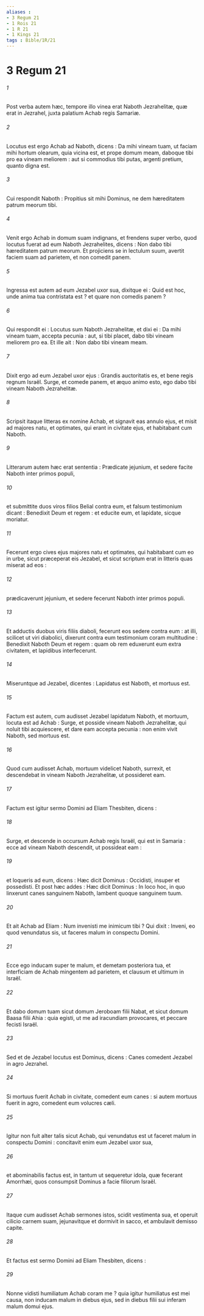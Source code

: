 ```yaml
---
aliases : 
- 3 Regum 21
- 1 Rois 21
- 1 R 21
- 1 Kings 21
tags : Bible/1R/21
---
```


# 3 Regum 21

###### 1
Post verba autem hæc, tempore illo vinea erat Naboth Jezrahelitæ, quæ erat in Jezrahel, juxta palatium Achab regis Samariæ.
###### 2
Locutus est ergo Achab ad Naboth, dicens : Da mihi vineam tuam, ut faciam mihi hortum olearum, quia vicina est, et prope domum meam, daboque tibi pro ea vineam meliorem : aut si commodius tibi putas, argenti pretium, quanto digna est.
###### 3
Cui respondit Naboth : Propitius sit mihi Dominus, ne dem hæreditatem patrum meorum tibi.
###### 4
Venit ergo Achab in domum suam indignans, et frendens super verbo, quod locutus fuerat ad eum Naboth Jezrahelites, dicens : Non dabo tibi hæreditatem patrum meorum. Et projiciens se in lectulum suum, avertit faciem suam ad parietem, et non comedit panem.
###### 5
Ingressa est autem ad eum Jezabel uxor sua, dixitque ei : Quid est hoc, unde anima tua contristata est ? et quare non comedis panem ?
###### 6
Qui respondit ei : Locutus sum Naboth Jezrahelitæ, et dixi ei : Da mihi vineam tuam, accepta pecunia : aut, si tibi placet, dabo tibi vineam meliorem pro ea. Et ille ait : Non dabo tibi vineam meam.
###### 7
Dixit ergo ad eum Jezabel uxor ejus : Grandis auctoritatis es, et bene regis regnum Israël. Surge, et comede panem, et æquo animo esto, ego dabo tibi vineam Naboth Jezrahelitæ.
###### 8
Scripsit itaque litteras ex nomine Achab, et signavit eas annulo ejus, et misit ad majores natu, et optimates, qui erant in civitate ejus, et habitabant cum Naboth.
###### 9
Litterarum autem hæc erat sententia : Prædicate jejunium, et sedere facite Naboth inter primos populi,
###### 10
et submittite duos viros filios Belial contra eum, et falsum testimonium dicant : Benedixit Deum et regem : et educite eum, et lapidate, sicque moriatur.
###### 11
Fecerunt ergo cives ejus majores natu et optimates, qui habitabant cum eo in urbe, sicut præceperat eis Jezabel, et sicut scriptum erat in litteris quas miserat ad eos :
###### 12
prædicaverunt jejunium, et sedere fecerunt Naboth inter primos populi.
###### 13
Et adductis duobus viris filiis diaboli, fecerunt eos sedere contra eum : at illi, scilicet ut viri diabolici, dixerunt contra eum testimonium coram multitudine : Benedixit Naboth Deum et regem : quam ob rem eduxerunt eum extra civitatem, et lapidibus interfecerunt.
###### 14
Miseruntque ad Jezabel, dicentes : Lapidatus est Naboth, et mortuus est.
###### 15
Factum est autem, cum audisset Jezabel lapidatum Naboth, et mortuum, locuta est ad Achab : Surge, et posside vineam Naboth Jezrahelitæ, qui noluit tibi acquiescere, et dare eam accepta pecunia : non enim vivit Naboth, sed mortuus est.
###### 16
Quod cum audisset Achab, mortuum videlicet Naboth, surrexit, et descendebat in vineam Naboth Jezrahelitæ, ut possideret eam.
###### 17
Factum est igitur sermo Domini ad Eliam Thesbiten, dicens :
###### 18
Surge, et descende in occursum Achab regis Israël, qui est in Samaria : ecce ad vineam Naboth descendit, ut possideat eam :
###### 19
et loqueris ad eum, dicens : Hæc dicit Dominus : Occidisti, insuper et possedisti. Et post hæc addes : Hæc dicit Dominus : In loco hoc, in quo linxerunt canes sanguinem Naboth, lambent quoque sanguinem tuum.
###### 20
Et ait Achab ad Eliam : Num invenisti me inimicum tibi ? Qui dixit : Inveni, eo quod venundatus sis, ut faceres malum in conspectu Domini.
###### 21
Ecce ego inducam super te malum, et demetam posteriora tua, et interficiam de Achab mingentem ad parietem, et clausum et ultimum in Israël.
###### 22
Et dabo domum tuam sicut domum Jeroboam filii Nabat, et sicut domum Baasa filii Ahia : quia egisti, ut me ad iracundiam provocares, et peccare fecisti Israël.
###### 23
Sed et de Jezabel locutus est Dominus, dicens : Canes comedent Jezabel in agro Jezrahel.
###### 24
Si mortuus fuerit Achab in civitate, comedent eum canes : si autem mortuus fuerit in agro, comedent eum volucres cæli.
###### 25
Igitur non fuit alter talis sicut Achab, qui venundatus est ut faceret malum in conspectu Domini : concitavit enim eum Jezabel uxor sua,
###### 26
et abominabilis factus est, in tantum ut sequeretur idola, quæ fecerant Amorrhæi, quos consumpsit Dominus a facie filiorum Israël.
###### 27
Itaque cum audisset Achab sermones istos, scidit vestimenta sua, et operuit cilicio carnem suam, jejunavitque et dormivit in sacco, et ambulavit demisso capite.
###### 28
Et factus est sermo Domini ad Eliam Thesbiten, dicens :
###### 29
Nonne vidisti humiliatum Achab coram me ? quia igitur humiliatus est mei causa, non inducam malum in diebus ejus, sed in diebus filii sui inferam malum domui ejus.
